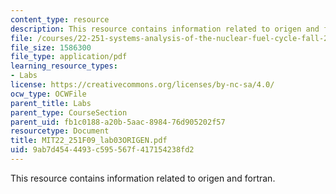 ```yaml
---
content_type: resource
description: This resource contains information related to origen and fortran.
file: /courses/22-251-systems-analysis-of-the-nuclear-fuel-cycle-fall-2009/9ab7d4544493c595567f417154238fd2_MIT22_251F09_lab03ORIGEN.pdf
file_size: 1586300
file_type: application/pdf
learning_resource_types:
- Labs
license: https://creativecommons.org/licenses/by-nc-sa/4.0/
ocw_type: OCWFile
parent_title: Labs
parent_type: CourseSection
parent_uid: fb1c0188-a20b-5aac-8984-76d905202f57
resourcetype: Document
title: MIT22_251F09_lab03ORIGEN.pdf
uid: 9ab7d454-4493-c595-567f-417154238fd2
---
```

This resource contains information related to origen and fortran.